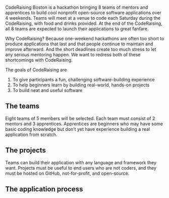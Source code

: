 
CodeRaising Boston is a hackathon bringing 8 teams of mentors and apprentices
to build cool nonprofit open-source software applications over 4 weekends.
Teams will meet at a venue to code each Saturday during the CodeRaising, with
food and drinks provided. At the end of the CodeRaising, all 8 teams are
expected to launch their applications to great fanfare.

Why CodeRaising? Because one-weekend hackathons are often too short to produce
applications that last and that people continue to maintain and improve
afterward.  And the short deadlines create too much stress to let any serious
mentoring happen. We want to redress both of these shortcomings with
CodeRaising.

The goals of CodeRaising are 

1. To give participants a fun, challenging software-building experience
2. To help beginners learn by building real-world, hands-on projects
3. To build neat and useful software

## The teams

Eight teams of 5 members will be selected. Each team must consist of 2 mentors
and 3 apprentices. Apprentices are beginners who may have some basic coding
knowledge but don't yet have experience building a real application from
scratch. 

## The projects

Teams can build their application with any language and framework they want.
Projects must be useful to end users who are not coders, and they must be hosted
on GitHub, not-for-profit, and open-source.

## The application process





